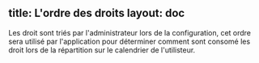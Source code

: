 title: L'ordre des droits
layout: doc
---

Les droit sont triés par l'administrateur lors de la configuration, 
cet ordre sera utilisé par l'application pour déterminer comment sont 
consomé les droit lors de la répartition sur le calendrier de l'utilisteur.
